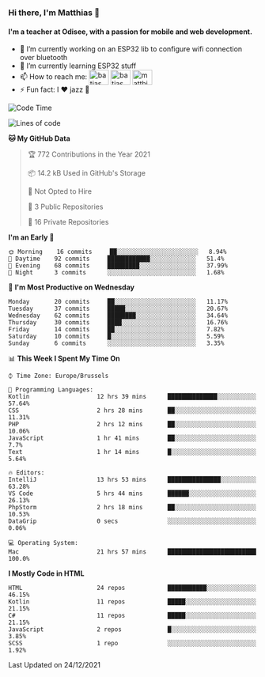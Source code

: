 ### Hi there, I'm Matthias 👋

#### I'm a teacher at Odisee, with a passion for mobile and web development.

- 🔭 I’m currently working on an ESP32 lib to configure wifi connection over bluetooth
- 🌱 I’m currently learning ESP32 stuff
- 📫 How to reach me: <a href="https://dev.to/batjas" target="_blank"><img align="center" src="https://raw.githubusercontent.com/rahuldkjain/github-profile-readme-generator/master/src/images/icons/Social/devto.svg" alt="batjas" height="30" width="40" /></a>
<a href="https://twitter.com/batjas" target="_blank"><img align="center" src="https://raw.githubusercontent.com/rahuldkjain/github-profile-readme-generator/master/src/images/icons/Social/twitter.svg" alt="batjas" height="30" width="40" /></a>
<a href="https://linkedin.com/in/matthiasdruwé" target="_blank"><img align="center" src="https://raw.githubusercontent.com/rahuldkjain/github-profile-readme-generator/master/src/images/icons/Social/linked-in-alt.svg" alt="matthiasdruwé" height="30" width="40" /></a>
- ⚡ Fun fact: I ❤ jazz 🎷


<!--START_SECTION:waka-->
![Code Time](http://img.shields.io/badge/Code%20Time-68%20hrs%2049%20mins-blue)

![Lines of code](https://img.shields.io/badge/From%20Hello%20World%20I%27ve%20Written-50%20Thousand%20lines%20of%20code-blue)

**🐱 My GitHub Data** 

> 🏆 772 Contributions in the Year 2021
 > 
> 📦 14.2 kB Used in GitHub's Storage 
 > 
> 🚫 Not Opted to Hire
 > 
> 📜 3 Public Repositories 
 > 
> 🔑 16 Private Repositories  
 > 
**I'm an Early 🐤** 

```text
🌞 Morning    16 commits     ██░░░░░░░░░░░░░░░░░░░░░░░   8.94% 
🌆 Daytime    92 commits     ████████████░░░░░░░░░░░░░   51.4% 
🌃 Evening    68 commits     █████████░░░░░░░░░░░░░░░░   37.99% 
🌙 Night      3 commits      ░░░░░░░░░░░░░░░░░░░░░░░░░   1.68%

```
📅 **I'm Most Productive on Wednesday** 

```text
Monday       20 commits     ██░░░░░░░░░░░░░░░░░░░░░░░   11.17% 
Tuesday      37 commits     █████░░░░░░░░░░░░░░░░░░░░   20.67% 
Wednesday    62 commits     ████████░░░░░░░░░░░░░░░░░   34.64% 
Thursday     30 commits     ████░░░░░░░░░░░░░░░░░░░░░   16.76% 
Friday       14 commits     ██░░░░░░░░░░░░░░░░░░░░░░░   7.82% 
Saturday     10 commits     █░░░░░░░░░░░░░░░░░░░░░░░░   5.59% 
Sunday       6 commits      ░░░░░░░░░░░░░░░░░░░░░░░░░   3.35%

```


📊 **This Week I Spent My Time On** 

```text
⌚︎ Time Zone: Europe/Brussels

💬 Programming Languages: 
Kotlin                   12 hrs 39 mins      ██████████████░░░░░░░░░░░   57.64% 
CSS                      2 hrs 28 mins       ██░░░░░░░░░░░░░░░░░░░░░░░   11.31% 
PHP                      2 hrs 12 mins       ██░░░░░░░░░░░░░░░░░░░░░░░   10.06% 
JavaScript               1 hr 41 mins        ██░░░░░░░░░░░░░░░░░░░░░░░   7.7% 
Text                     1 hr 14 mins        █░░░░░░░░░░░░░░░░░░░░░░░░   5.64%

🔥 Editors: 
IntelliJ                 13 hrs 53 mins      ███████████████░░░░░░░░░░   63.28% 
VS Code                  5 hrs 44 mins       ██████░░░░░░░░░░░░░░░░░░░   26.13% 
PhpStorm                 2 hrs 18 mins       ██░░░░░░░░░░░░░░░░░░░░░░░   10.53% 
DataGrip                 0 secs              ░░░░░░░░░░░░░░░░░░░░░░░░░   0.06%

💻 Operating System: 
Mac                      21 hrs 57 mins      █████████████████████████   100.0%

```

**I Mostly Code in HTML** 

```text
HTML                     24 repos            ███████████░░░░░░░░░░░░░░   46.15% 
Kotlin                   11 repos            █████░░░░░░░░░░░░░░░░░░░░   21.15% 
C#                       11 repos            █████░░░░░░░░░░░░░░░░░░░░   21.15% 
JavaScript               2 repos             █░░░░░░░░░░░░░░░░░░░░░░░░   3.85% 
SCSS                     1 repo              ░░░░░░░░░░░░░░░░░░░░░░░░░   1.92%

```



 Last Updated on 24/12/2021
<!--END_SECTION:waka-->
